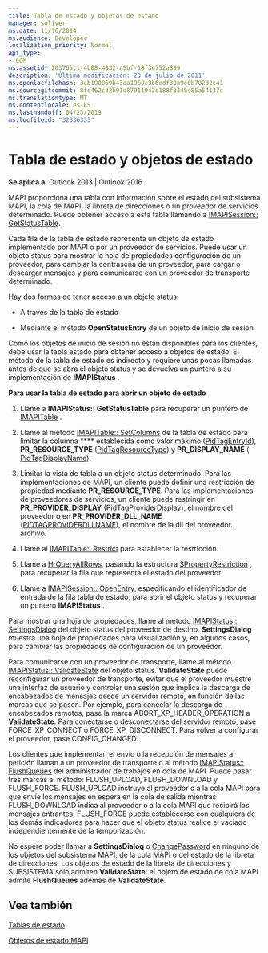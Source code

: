 ```yaml
---
title: Tabla de estado y objetos de estado
manager: soliver
ms.date: 11/16/2014
ms.audience: Developer
localization_priority: Normal
api_type:
- COM
ms.assetid: 203765c1-4b08-4032-a5bf-18f3e752a899
description: 'Última modificación: 23 de julio de 2011'
ms.openlocfilehash: 3eb190069b43ea1960c3b6edf30a9e0b782d2c41
ms.sourcegitcommit: 8fe462c32b91c87911942c188f3445e85a54137c
ms.translationtype: MT
ms.contentlocale: es-ES
ms.lasthandoff: 04/23/2019
ms.locfileid: "32336333"
---
```

# <a name="status-table-and-status-objects"></a>Tabla de estado y objetos de estado

  
  
**Se aplica a**: Outlook 2013 | Outlook 2016 
  
MAPI proporciona una tabla con información sobre el estado del subsistema MAPI, la cola de MAPI, la libreta de direcciones o un proveedor de servicios determinado. Puede obtener acceso a esta tabla llamando a [IMAPISession:: GetStatusTable](imapisession-getstatustable.md).
  
Cada fila de la tabla de estado representa un objeto de estado implementado por MAPI o por un proveedor de servicios. Puede usar un objeto status para mostrar la hoja de propiedades configuración de un proveedor, para cambiar la contraseña de un proveedor, para cargar o descargar mensajes y para comunicarse con un proveedor de transporte determinado. 
  
Hay dos formas de tener acceso a un objeto status:
  
- A través de la tabla de estado
    
- Mediante el método **OpenStatusEntry** de un objeto de inicio de sesión 
    
Como los objetos de inicio de sesión no están disponibles para los clientes, debe usar la tabla estado para obtener acceso a objetos de estado. El método de la tabla de estado es indirecto y requiere unas pocas llamadas antes de que se abra el objeto status y se devuelva un puntero a su implementación de **IMAPIStatus** . 
  
 **Para usar la tabla de estado para abrir un objeto de estado**
  
1. Llame a **IMAPIStatus:: GetStatusTable** para recuperar un puntero de [IMAPITable](imapitableiunknown.md) . 
    
2. Llame al método [IMAPITable:: SetColumns](imapitable-setcolumns.md) de la tabla de estado para limitar la columna **** establecida como valor máximo ([PidTagEntryId](pidtagentryid-canonical-property.md)), **PR_RESOURCE_TYPE** ([PidTagResourceType](pidtagresourcetype-canonical-property.md)) y **PR_DISPLAY_NAME** ([ PidTagDisplayName](pidtagdisplayname-canonical-property.md)).
    
3. Limitar la vista de tabla a un objeto status determinado. Para las implementaciones de MAPI, un cliente puede definir una restricción de propiedad mediante **PR_RESOURCE_TYPE**. Para las implementaciones de proveedores de servicios, un cliente puede restringir en **PR_PROVIDER_DISPLAY** ([PidTagProviderDisplay](pidtagproviderdisplay-canonical-property.md)), el nombre del proveedor o en **PR_PROVIDER_DLL_NAME** ([PIDTAGPROVIDERDLLNAME](pidtagproviderdllname-canonical-property.md)), el nombre de la dll del proveedor. archivo.
    
4. Llame al [IMAPITable:: Restrict](imapitable-restrict.md) para establecer la restricción. 
    
5. Llame a [HrQueryAllRows](hrqueryallrows.md), pasando la estructura [SPropertyRestriction](spropertyrestriction.md) , para recuperar la fila que representa el estado del proveedor. 
    
6. Llame a [IMAPISession:: OpenEntry](imapisession-openentry.md), especificando el identificador de entrada de la fila tabla de estado, para abrir el objeto status y recuperar un puntero **IMAPIStatus** . 
    
Para mostrar una hoja de propiedades, llame al método [IMAPIStatus:: SettingsDialog](imapistatus-settingsdialog.md) del objeto status del proveedor de destino. **SettingsDialog** muestra una hoja de propiedades para visualización y, en algunos casos, para cambiar las propiedades de configuración de un proveedor. 
  
Para comunicarse con un proveedor de transporte, llame al método [IMAPIStatus:: ValidateState](imapistatus-validatestate.md) del objeto status. **ValidateState** puede reconfigurar un proveedor de transporte, evitar que el proveedor muestre una interfaz de usuario y controlar una sesión que implica la descarga de encabezados de mensajes desde un servidor remoto, en función de las marcas que se pasen. Por ejemplo, para cancelar la descarga de encabezados remotos, pase la marca ABORT_XP_HEADER_OPERATION a **ValidateState**. Para conectarse o desconectarse del servidor remoto, pase FORCE_XP_CONNECT o FORCE_XP_DISCONNECT. Para volver a configurar el proveedor, pase CONFIG_CHANGED. 
  
Los clientes que implementan el envío o la recepción de mensajes a petición llaman a un proveedor de transporte o al método [IMAPIStatus:: FlushQueues](imapistatus-flushqueues.md) del administrador de trabajos en cola de MAPI. Puede pasar tres marcas al método: FLUSH_UPLOAD, FLUSH_DOWNLOAD y FLUSH_FORCE. FLUSH_UPLOAD instruye al proveedor o a la cola MAPI para que envíe los mensajes en espera en la cola de salida mientras FLUSH_DOWNLOAD indica al proveedor o a la cola MAPI que recibirá los mensajes entrantes. FLUSH_FORCE puede establecerse con cualquiera de los demás indicadores para hacer que el objeto status realice el vaciado independientemente de la temporización. 
  
No espere poder llamar a **SettingsDialog** o [ChangePassword](imapistatus-changepassword.md) en ninguno de los objetos del subsistema MAPI, de la cola MAPI o del estado de la libreta de direcciones. Los objetos de estado de la libreta de direcciones y SUBSISTEMA solo admiten **ValidateState**; el objeto de estado de cola MAPI admite **FlushQueues** además de **ValidateState**.
  
## <a name="see-also"></a>Vea también



[Tablas de estado](status-tables.md)
  
[Objetos de estado MAPI](mapi-status-objects.md)

